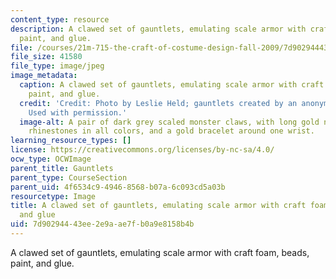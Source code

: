 ```yaml
---
content_type: resource
description: A clawed set of gauntlets, emulating scale armor with craft foam, beads,
  paint, and glue.
file: /courses/21m-715-the-craft-of-costume-design-fall-2009/7d90294443ee2e9aae7fb0a9e8158b4b_IMG_0716.jpg
file_size: 41580
file_type: image/jpeg
image_metadata:
  caption: A clawed set of gauntlets, emulating scale armor with craft foam, beads,
    paint, and glue.
  credit: 'Credit: Photo by Leslie Held; gauntlets created by an anonymous MIT student.
    Used with permission.'
  image-alt: A pair of dark grey scaled monster claws, with long gold nails, scattered
    rhinestones in all colors, and a gold bracelet around one wrist.
learning_resource_types: []
license: https://creativecommons.org/licenses/by-nc-sa/4.0/
ocw_type: OCWImage
parent_title: Gauntlets
parent_type: CourseSection
parent_uid: 4f6534c9-4946-8568-b07a-6c093cd5a03b
resourcetype: Image
title: A clawed set of gauntlets, emulating scale armor with craft foam, beads, paint,
  and glue
uid: 7d902944-43ee-2e9a-ae7f-b0a9e8158b4b
---
```

A clawed set of gauntlets, emulating scale armor with craft foam, beads, paint, and glue.